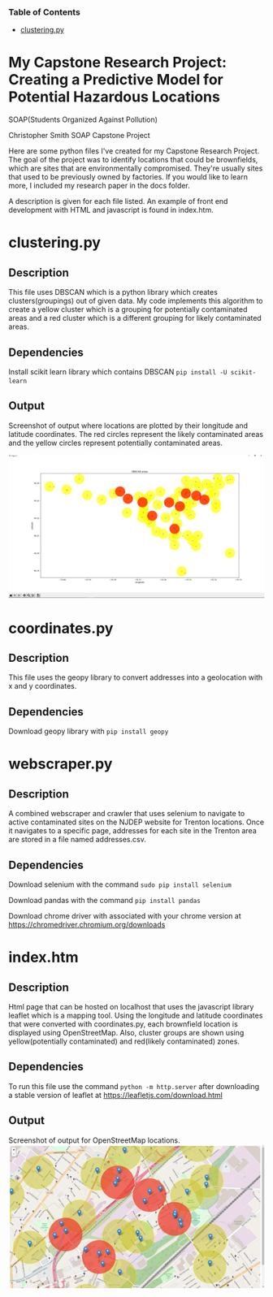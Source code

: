 ### Table of Contents
- [clustering.py](#clustering.py)

# My Capstone Research Project: Creating a Predictive Model for Potential Hazardous Locations
SOAP(Students Organized Against Pollution)

Christopher Smith
SOAP Capstone Project

Here are some python files I've created for my Capstone Research Project. The goal of the project was to identify locations that could be brownfields, which are sites that are environmentally compromised. They're usually sites that used to be previously owned by factories. If you would like to learn more, I included my research paper in the docs folder.

A description is given for each file listed. An example of front end development with HTML and javascript is found in index.htm. 

# clustering.py

## Description
This file uses DBSCAN which is a python library which creates clusters(groupings) out of given data. My code implements this algorithm to create a yellow cluster which is a grouping for potentially contaminated areas and a red cluster which is a different grouping for likely contaminated areas.

## Dependencies 
Install scikit learn library which contains DBSCAN ```pip install -U scikit-learn```

## Output
Screenshot of output where locations are plotted by their longitude and latitude coordinates. The red circles represent the likely contaminated areas and the yellow circles represent potentially contaminated areas.

![Image of Clustering](https://github.com/TCNJsmithc69/My-Capstone-Research-Project/blob/main/images/clusteringAlgorithm.PNG)

# coordinates.py

## Description
This file uses the geopy library to convert addresses into a geolocation with x and y coordinates.

## Dependencies 
Download geopy library with ```pip install geopy```
# webscraper.py

## Description
A combined webscraper and crawler that uses selenium to navigate to active contaminated sites on the NJDEP website for Trenton locations. Once it navigates to a specific page, addresses for each site in the Trenton area are stored in a file named addresses.csv.

## Dependencies 
Download selenium with the command  ```sudo pip install selenium```

Download pandas with the command ```pip install pandas```

Download chrome driver with associated with your chrome version at https://chromedriver.chromium.org/downloads
# index.htm

## Description
Html page that can be hosted on localhost that uses the javascript library leaflet which is a mapping tool. Using the longitude and latitude coordinates that were converted with coordinates.py, each brownfield location is displayed using OpenStreetMap. Also, cluster groups are shown using yellow(potentially contaminated) and red(likely contaminated) zones.

## Dependencies 
To run this file use the command  ```python -m http.server``` after downloading a stable version of leaflet at https://leafletjs.com/download.html

## Output
Screenshot of output for OpenStreetMap locations.
![Image of OpenStreetMaps](https://github.com/TCNJsmithc69/My-Capstone-Research-Project/blob/main/images/clustersScreenshot.PNG)



